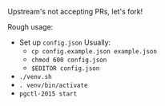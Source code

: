 Upstream's not accepting PRs, let's fork!

Rough usage:

- Set up `config.json`
    Usually:
    - `cp config.example.json example.json`
    - `chmod 600 config.json`
    - `$EDITOR config.json`
- `./venv.sh`
- `. venv/bin/activate`
- `pgctl-2015 start`
